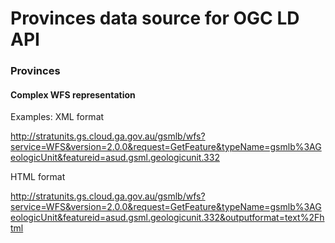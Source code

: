 # Provinces data source for OGC LD API

### Provinces
#### Complex WFS representation
Examples: XML format

http://stratunits.gs.cloud.ga.gov.au/gsmlb/wfs?service=WFS&version=2.0.0&request=GetFeature&typeName=gsmlb%3AGeologicUnit&featureid=asud.gsml.geologicunit.332

HTML format

http://stratunits.gs.cloud.ga.gov.au/gsmlb/wfs?service=WFS&version=2.0.0&request=GetFeature&typeName=gsmlb%3AGeologicUnit&featureid=asud.gsml.geologicunit.332&outputformat=text%2Fhtml